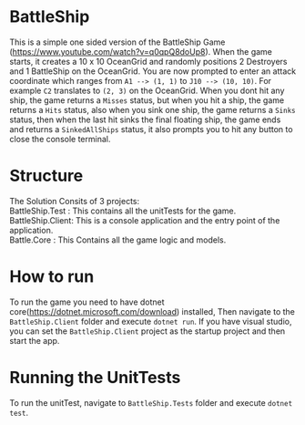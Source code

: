 # BattleShip
This is a simple one sided version of the BattleShip Game (https://www.youtube.com/watch?v=q0qpQ8doUp8). When the game starts, it creates a 10 x 10 OceanGrid and randomly positions 2 Destroyers and 1 BattleShip on the OceanGrid. You are now prompted to enter an attack coordinate which ranges from `A1 --> (1, 1)` to `J10 --> (10, 10)`. For example `C2` translates to `(2, 3)` on the OceanGrid. When you dont hit any ship, the game returns a `Misses` status, but when you hit a ship, the game returns a `Hits` status, also when you sink one ship, the game returns a `Sinks` status, then when the last hit sinks the final floating ship, the game ends and returns a `SinkedAllShips` status, it also prompts you to hit any button to close the console terminal. 

# Structure
The Solution Consits of 3 projects:  
BattleShip.Test : This contains all the unitTests for the game.  
BattleShip.Client: This is a console application and the entry point of the application.  
Battle.Core : This Contains all the game logic and models.
# How to run
To run the game you need to have dotnet core(https://dotnet.microsoft.com/download) installed, Then navigate to the `BattleShip.Client` folder and execute `dotnet run`. If you have visual studio, you can set the `BattleShip.Client` project as the startup project and then start the app.

# Running the UnitTests
To run the unitTest, navigate to `BattleShip.Tests` folder and execute `dotnet test`.
